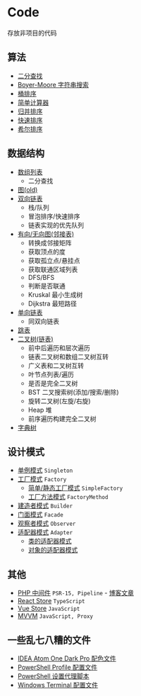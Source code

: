 # Code

存放非项目的代码

## 算法

- [二分查找](https://github.com/syfxlin/code/tree/master/algorithm/src/binarySearchDemo)
- [Boyer-Moore 字符串搜索](https://github.com/syfxlin/code/tree/master/algorithm/src/boyerMooreDemo)
- [桶排序](https://github.com/syfxlin/code/tree/master/algorithm/src/bucketSortDemo)
- [简单计算器](https://github.com/syfxlin/code/tree/master/algorithm/src/calculatorDemo)
- [归并排序](https://github.com/syfxlin/code/tree/master/algorithm/src/mergeSortDemo)
- [快速排序](https://github.com/syfxlin/code/tree/master/algorithm/src/quickSortDemo)
- [希尔排序](https://github.com/syfxlin/code/tree/master/algorithm/src/shellSortDemo)

## 数据结构

- [数组列表](https://github.com/syfxlin/code/tree/master/data-struct/src/MyArrayListDemo)
  - 二分查找
- [图(old)](https://github.com/syfxlin/code/tree/master/data-struct/src/MyGraphDemo)
- [双向链表](https://github.com/syfxlin/code/tree/master/data-struct/src/MyLinkedListDemo)
  - 栈/队列
  - 冒泡排序/快速排序
  - 链表实现的优先队列
- [有向/无向图(邻接表)](https://github.com/syfxlin/code/tree/master/data-struct/src/MyNewGraphDemo)
  - 转换成邻接矩阵
  - 获取顶点的度
  - 获取孤立点/悬挂点
  - 获取联通区域列表
  - DFS/BFS
  - 判断是否联通
  - Kruskal 最小生成树
  - Dijkstra 最短路径
- [单向链表](https://github.com/syfxlin/code/tree/master/data-struct/src/MySingleLinkedListDemo)
  - 同双向链表
- [跳表](https://github.com/syfxlin/code/tree/master/data-struct/src/MySkipListDemo)
- [二叉树(链表)](https://github.com/syfxlin/code/tree/master/data-struct/src/MyTreeDemo)
  - 前中后遍历和层次遍历
  - 链表二叉树和数组二叉树互转
  - 广义表和二叉树互转
  - 叶节点列表/遍历
  - 是否是完全二叉树
  - BST 二叉搜索树(添加/搜索/删除)
  - 旋转二叉树(左旋/右旋)
  - Heap 堆
  - 前序遍历构建完全二叉树
- [字典树](https://github.com/syfxlin/code/tree/master/data-struct/src/MyTrieTreeDemo)

## 设计模式

- [单例模式](https://github.com/syfxlin/code/tree/master/design-pattern/Singleton) `Singleton`
- [工厂模式](https://github.com/syfxlin/code/tree/master/design-pattern/Factory) `Factory`
  - [简单/静态工厂模式](https://github.com/syfxlin/code/blob/master/design-pattern/Factory/SimpleFactory.php) `SimpleFactory`
  - [工厂方法模式](https://github.com/syfxlin/code/blob/master/design-pattern/Factory/FactoryMethod.php) `FactoryMethod`
- [建造者模式](https://github.com/syfxlin/code/tree/master/design-pattern/Builder) `Builder`
- [门面模式](https://github.com/syfxlin/code/tree/master/design-pattern/Facade) `Facade`
- [观察者模式](https://github.com/syfxlin/code/tree/master/design-pattern/Observer) `Observer`
- [适配器模式](https://github.com/syfxlin/code/tree/master/design-pattern/Adapter) `Adapter`
  - [类的适配器模式](https://github.com/syfxlin/code/tree/master/design-pattern/Adapter/ClassAdapter.php)
  - [对象的适配器模式](https://github.com/syfxlin/code/tree/master/design-pattern/Adapter/ObjectAdapter.php)

## 其他

- [PHP 中间件](https://github.com/syfxlin/blog-code/tree/master/php-middleware) `PSR-15, Pipeline` - [博客文章](https://blog.ixk.me/middleware-implementation-with-php.html)
- [React Store](https://github.com/syfxlin/blog-code/tree/master/react-store) `TypeScript`
- [Vue Store](https://github.com/syfxlin/blog-code/tree/master/vue-store) `JavaScript`
- [MVVM](https://github.com/syfxlin/code/tree/master/design-pattern/MVVM) `JavaScript, Proxy`

## 一些乱七八糟的文件

- [IDEA Atom One Dark Pro 配色文件](https://github.com/syfxlin/blog-code/tree/master/other/Atom-One-Dark-Pro.icls)
- [PowerShell Profile 配置文件](https://github.com/syfxlin/blog-code/tree/master/other/posh-profile.ps1)
- [PowerShell 设置代理脚本](https://github.com/syfxlin/blog-code/tree/master/other/posh-proxy.ps1)
- [Windows Terminal 配置文件](https://github.com/syfxlin/blog-code/tree/master/other/windows-terminal-profile.json)

